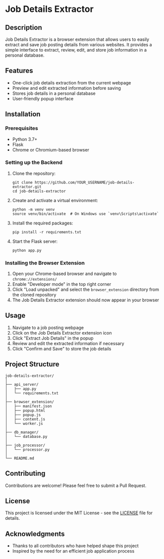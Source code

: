 # Job Details Extractor

## Description
Job Details Extractor is a browser extension that allows users to easily extract and save job posting details from various websites. It provides a simple interface to extract, review, edit, and store job information in a personal database.

## Features
- One-click job details extraction from the current webpage
- Preview and edit extracted information before saving
- Stores job details in a personal database
- User-friendly popup interface

## Installation

### Prerequisites
- Python 3.7+
- Flask
- Chrome or Chromium-based browser

### Setting up the Backend
1. Clone the repository:
   ```
   git clone https://github.com/YOUR_USERNAME/job-details-extractor.git
   cd job-details-extractor
   ```

2. Create and activate a virtual environment:
   ```
   python -m venv venv
   source venv/bin/activate  # On Windows use `venv\Scripts\activate`
   ```

3. Install the required packages:
   ```
   pip install -r requirements.txt
   ```

4. Start the Flask server:
   ```
   python app.py
   ```

### Installing the Browser Extension
1. Open your Chrome-based browser and navigate to `chrome://extensions/`
2. Enable "Developer mode" in the top right corner
3. Click "Load unpacked" and select the `browser_extension` directory from the cloned repository
4. The Job Details Extractor extension should now appear in your browser

## Usage
1. Navigate to a job posting webpage
2. Click on the Job Details Extractor extension icon
3. Click "Extract Job Details" in the popup
4. Review and edit the extracted information if necessary
5. Click "Confirm and Save" to store the job details

## Project Structure
```
job-details-extractor/
│
├── api_server/
│   ├── app.py
│   └── requirements.txt
│
├── browser_extension/
│   ├── manifest.json
│   ├── popup.html
│   ├── popup.js
│   ├── content.js
│   └── worker.js
│
├── db_manager/
│   └── database.py
│
├── job_processor/
│   └── processor.py
│
└── README.md
```

## Contributing
Contributions are welcome! Please feel free to submit a Pull Request.

## License
This project is licensed under the MIT License - see the [LICENSE](LICENSE) file for details.

## Acknowledgments
- Thanks to all contributors who have helped shape this project
- Inspired by the need for an efficient job application process